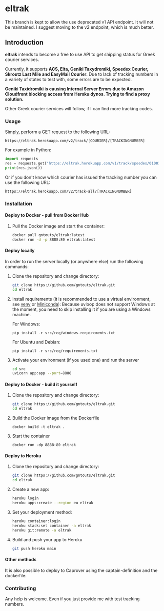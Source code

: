 # eltrak

This branch is kept to allow the use deprecated v1 API endpoint. It will not be maintained. I suggest moving to the v2 endpoint, which is much better.

## Introduction

**eltrak** intends to become a free to use API to get shipping status for Greek courier services.

Currently, it supports **ACS, Elta, Geniki Taxydromiki, Speedex Courier, Skroutz Last Mile and EasyMail Courier**. Due to lack of tracking numbers in a variety of states to test with, some errors are to be expected.

**Geniki Taxidromiki is causing Internal Server Errors due to Amazon Cloudfront blocking access from Heroku dynos. Trying to find a proxy solution.**

Other Greek courier services will follow, if I can find more tracking codes.

### Usage

Simply, perform a GET request to the following URL:

`https://eltrak.herokuapp.com/v2/track/[COURIER]/[TRACKINGNUMBER]`

For example in Python:

```python
import requests
res = requests.get('https://eltrak.herokuapp.com/v1/track/speedex/010011110101')
print(res.json())
```

Or if you don't know which courier has issued the tracking number you can use the following URL:

`https://eltrak.herokuapp.com/v2/track-all/[TRACKINGNUMBER]`

### Installation

#### Deploy to Docker - pull from Docker Hub

1. Pull the Docker image and start the container:

   ```bash
   docker pull gntouts/eltrak:latest
   docker run -d -p 8888:80 eltrak:latest
   ```

#### Deploy locally

In order to run the server locally (or anywhere else) run the following commands:

1. Clone the repository and change directory:

   ```bash
   git clone https://github.com/gntouts/eltrak.git
   cd eltrak
   ```

2. Install requirements (it is recommended to use a virtual environment, see [venv](https://docs.python.org/3/library/venv.html) or [Miniconda](https://docs.conda.io/en/latest/miniconda.html)):
   Because uvloop does not support Windows at the moment, you need to skip installing it if you are using a Windows machine.

   For Windows:

   `pip install -r src/req/windows-requirements.txt`

   For Ubuntu and Debian:

   `pip install -r src/req/requirements.txt`

3. Activate your environment (if you used one) and run the server

   ```bash
   cd src
   uvicorn app:app --port=8888
   ```

#### Deploy to Docker - build it yourself

1. Clone the repository and change directory:

   ```bash
   git clone https://github.com/gntouts/eltrak.git
   cd eltrak
   ```

2. Build the Docker image from the Dockerfile

   `docker build -t eltrak .`

3. Start the container

   `docker run -dp 8888:80 eltrak`

#### Deploy to Heroku

1. Clone the repository and change directory:

   ```bash
   git clone https://github.com/gntouts/eltrak.git
   cd eltrak

2. Create a new app:

   ```bash
   heroku login
   heroku apps:create --region eu eltrak
   ```
3. Set your deployment method:
 
   ```bash
   heroku container:login
   heroku stack:set container -a eltrak
   heroku git:remote -a eltrak
   ```
5. Build and push your app to Heroku

   ```bash
   git push heroku main
   ```

#### Other methods

It is also possible to deploy to Caprover using the captain-definition and the dockerfile.

### Contributing

Any help is welcome. Even if you just provide me with test tracking numbers.

